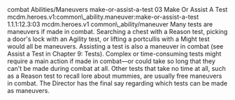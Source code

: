 <ability>
  <metadata>
    <class>combat</class>
    <file_dpath>Abilities/Maneuvers</file_dpath>
    <item_id>make-or-assist-a-test</item_id>
    <item_index>03</item_index>
    <item_name>Make Or Assist A Test</item_name>
    <scc>mcdm.heroes.v1:common\_ability.maneuver:make-or-assist-a-test</scc>
    <scdc>1.1.1:12.3:03</scdc>
    <source>mcdm.heroes.v1</source>
    <type>common\_ability/maneuver</type>
  </metadata>
  <effects>
    <effect type="mundane">Many tests are maneuvers if made in combat. Searching a chest with a Reason test, picking a door&apos;s lock with an Agility test, or lifting a portcullis with a Might test would all be maneuvers. Assisting a test is also a maneuver in combat (see Assist a Test in Chapter 9: Tests).
Complex or time-consuming tests might require a main action if made in combat—or could take so long that they can&apos;t be made during combat at all. Other tests that take no time at all, such as a Reason test to recall lore about mummies, are usually free maneuvers in combat. The Director has the final say regarding which tests can be made as maneuvers.</effect>
  </effects>
</ability>
